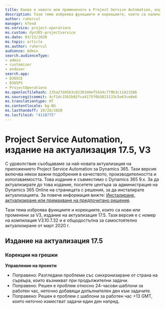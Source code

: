 ```yaml
---
title: Какво е новото или промененото в Project Service Automation, издание на актуализация 17.5, корекция, V3
description: Тази тема изброява функциите и корекциите, които са налични в Project Service Automation V3, издание на актуализация 17.5, V3.
author: ruhercul
manager: kfend
ms.service: project-operations
ms.custom: dyn365-projectservice
ms.date: 03/13/2020
ms.topic: article
ms.author: ruhercul
audience: Admin
search.audienceType:
- admin
- customizer
- enduser
search.app:
- D365CE
- D365PS
- ProjectOperations
ms.openlocfilehash: 235a27d45b3c82303d4ef5434c779b3c11421586
ms.sourcegitcommit: 4cf1dc1561b92fca4175f0b3813133c5e63ce8e6
ms.translationtype: HT
ms.contentlocale: bg-BG
ms.lasthandoff: 10/28/2020
ms.locfileid: "4118775"
---
```

# <a name="project-service-automation-update-release-175-v3"></a>Project Service Automation, издание на актуализация 17.5, V3

С удоволствие съобщаваме за най-новата актуализация на приложението Project Service Automation за Dynamics 365. Тази версия включва някои важни подобрения в качеството, производителността и използваемостта.  Това издание е съвместимо с Dynamics 365 9.x. За да актуализирате до това издание, посетете центъра за администрация на Dynamics 365 Online на страницата с решения, за да инсталирате актуализацията. За повече информация вижте: [Инсталиране, актуализиране или премахване на предпочитано решение](https://docs.microsoft.com/power-platform/admin/install-remove-preferred-solution).

Тази тема изброява функциите и корекциите, които са нови или променени за V3, издание на актуализация 17.5. Тази версия е с номер на компилация V3.10.7.32 и е общодостъпна за самостоятелно актуализиране от март 2020 г.


## <a name="update-release-175"></a>Издание на актуализация 17.5

### <a name="bug-fixes"></a>Корекции на грешки


**Управление на проекти**

- Поправено: Разгледани проблеми със синхронизиране от страна на сървъра, които възникват при продължителни задачи.
- Поправено: Решен е проблем относно 24-часови шаблони за работен час, неточно добавящи допълнителен ден към задачите.
- Поправено: Решен е проблем с шаблони за работен час +13 GMT, които неточно изместват задачи един ден напред.

